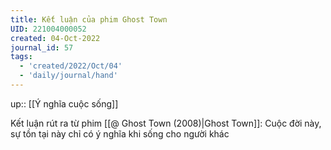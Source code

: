 ```yaml
---
title: Kết luận của phim Ghost Town
UID: 221004000052
created: 04-Oct-2022
journal_id: 57
tags:
  - 'created/2022/Oct/04'
  - 'daily/journal/hand'
---
```

up:: [[Ý nghĩa cuộc sống]]

Kết luận rút ra từ phim [[@ Ghost Town (2008)|Ghost Town]]: Cuộc đời này, sự tồn tại này chỉ có ý nghĩa khi sống cho người khác




